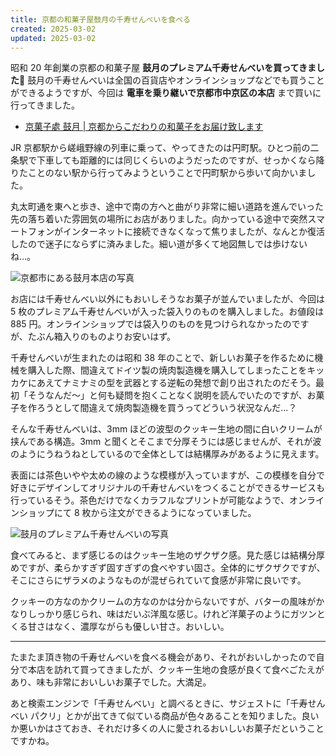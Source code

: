 ```yaml
---
title: 京都の和菓子屋鼓月の千寿せんべいを食べる
created: 2025-03-02
updated: 2025-03-02
---
```


昭和 20 年創業の京都の和菓子屋 **鼓月のプレミアム千寿せんべいを買ってきました🍪** 鼓月の千寿せんべいは全国の百貨店やオンラインショップなどでも買うことができるようですが、今回は **電車を乗り継いで京都市中京区の本店** まで買いに行ってきました。

- [京菓子處 鼓月 | 京都からこだわりの和菓子をお届け致します](https://www.kogetsu.com/)

JR 京都駅から嵯峨野線の列車に乗って、やってきたのは円町駅。ひとつ前の二条駅で下車しても距離的には同じくらいのようだったのですが、せっかくなら降りたことのない駅から行ってみようということで円町駅から歩いて向かいました。

丸太町通を東へと歩き、途中で南の方へと曲がり非常に細い道路を進んでいった先の落ち着いた雰囲気の場所にお店がありました。向かっている途中で突然スマートフォンがインターネットに接続できなくなって焦りましたが、なんとか復活したので迷子にならずに済みました。細い道が多くて地図無しでは歩けないね…。

![京都市にある鼓月本店の写真](f622360a-b9df-4e4e-747c-7b2d652de800)

お店には千寿せんべい以外にもおいしそうなお菓子が並んでいましたが、今回は 5 枚のプレミアム千寿せんべいが入った袋入りのものを購入しました。お値段は 885 円。オンラインショップでは袋入りのものを見つけられなかったのですが、たぶん箱入りのものよりお安いはず。

千寿せんべいが生まれたのは昭和 38 年のことで、新しいお菓子を作るために機械を購入した際、間違えてドイツ製の焼肉製造機を購入してしまったことをキッカケにあえてナミナミの型を武器とする逆転の発想で創り出されたのだそう。最初「そうなんだ～」と何も疑問を抱くことなく説明を読んでいたのですが、お菓子を作ろうとして間違えて焼肉製造機を買うってどういう状況なんだ…？

そんな千寿せんべいは、3mm ほどの波型のクッキー生地の間に白いクリームが挟んである構造。3mm と聞くとそこまで分厚そうには感じませんが、それが波のようにうねうねとしているので全体としては結構厚みがあるように見えます。

表面には茶色いやや太めの線のような模様が入っていますが、この模様を自分で好きにデザインしてオリジナルの千寿せんべいをつくることができるサービスも行っているそう。茶色だけでなくカラフルなプリントが可能なようで、オンラインショップにて 8 枚から注文ができるようになっていました。

![鼓月のプレミアム千寿せんべいの写真](733b0d70-afb3-4ae4-57e8-0f57fb267600)

食べてみると、まず感じるのはクッキー生地のザクザク感。見た感じは結構分厚めですが、柔らかすぎず固すぎずの食べやすい固さ。全体的にザクザクですが、そこにさらにザラメのようなものが混ぜられていて食感が非常に良いです。

クッキーの方なのかクリームの方なのかは分からないですが、バターの風味がかなりしっかり感じられ、味はだいぶ洋風な感じ。けれど洋菓子のようにガツンとくる甘さはなく、濃厚ながらも優しい甘さ。おいしい。

---

たまたま頂き物の千寿せんべいを食べる機会があり、それがおいしかったので自分で本店を訪れて買ってきましたが、クッキー生地の食感が良くて食べごたえがあり、味も非常においしいお菓子でした。大満足。

あと検索エンジンで「千寿せんべい」と調べるときに、サジェストに「千寿せんべい パクリ」とかが出てきて似ている商品が色々あることを知りました。良いか悪いかはさておき、それだけ多くの人に愛されるおいしいお菓子だということですかね。
